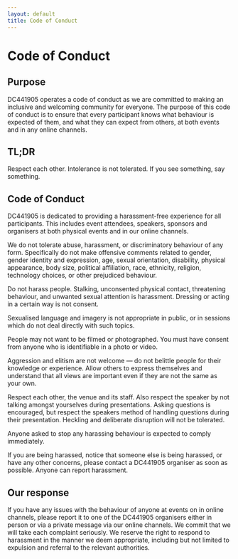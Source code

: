 ```yaml
---
layout: default
title: Code of Conduct
---
```

# Code of Conduct 

## Purpose

DC441905 operates a code of conduct as we are committed to making an inclusive and welcoming community for everyone. The purpose of this code of conduct is to ensure that every participant knows what behaviour is expected of them, and what they can expect from others, at both events and in any online channels.

## TL;DR

Respect each other. Intolerance is not tolerated. If you see something, say something.

## Code of Conduct

DC441905 is dedicated to providing a harassment-free experience for all participants. This includes event attendees, speakers, sponsors and organisers at both physical events and in our online channels. 

We do not tolerate abuse, harassment, or discriminatory behaviour of any form. Specifically do not make offensive comments related to gender, gender identity and expression, age, sexual orientation, disability, physical appearance, body size, political affiliation, race, ethnicity, religion, technology choices, or other prejudiced behaviour.

Do not harass people. Stalking, unconsented physical contact, threatening behaviour, and unwanted sexual attention is harassment. Dressing or acting in a certain way is not consent.

Sexualised language and imagery is not appropriate in public, or in sessions which do not deal directly with such topics.

People may not want to be filmed or photographed. You must have consent from anyone who is identifiable in a photo or video.

Aggression and elitism are not welcome — do not belittle people for their knowledge or experience. Allow others to express themselves and understand that all views are important even if they are not the same as your own.

Respect each other, the venue and its staff. Also respect the speaker by not talking amongst yourselves during presentations. Asking questions is encouraged, but respect the speakers method of handling questions during their presentation. Heckling and deliberate disruption will not be tolerated.

Anyone asked to stop any harassing behaviour is expected to comply immediately.

If you are being harassed, notice that someone else is being harassed, or have any other concerns, please contact a DC441905 organiser as soon as possible.  Anyone can report harassment. 

## Our response

If you have any issues with the behaviour of anyone at events on in online channels, please report it to one of the DC441905 organisers either in person or via a private message via our online channels. We commit that we will take each complaint seriously. We reserve the right to respond to harassment in the manner we deem appropriate, including but not limited to expulsion and referral to the relevant authorities.
